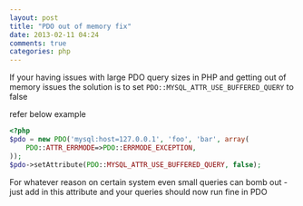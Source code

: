 ```yaml
---
layout: post
title: "PDO out of memory fix"
date: 2013-02-11 04:24
comments: true
categories: php
---
```


If your having issues with large PDO query sizes in PHP and getting out of memory issues the solution is to set `PDO::MYSQL_ATTR_USE_BUFFERED_QUERY` to false

refer below example

``` php
<?php
$pdo = new PDO('mysql:host=127.0.0.1', 'foo', 'bar', array(
    PDO::ATTR_ERRMODE=>PDO::ERRMODE_EXCEPTION,
));
$pdo->setAttribute(PDO::MYSQL_ATTR_USE_BUFFERED_QUERY, false);
```

For whatever reason on certain system even small queries can bomb out - just add in this attribute and your queries should now run fine in PDO

